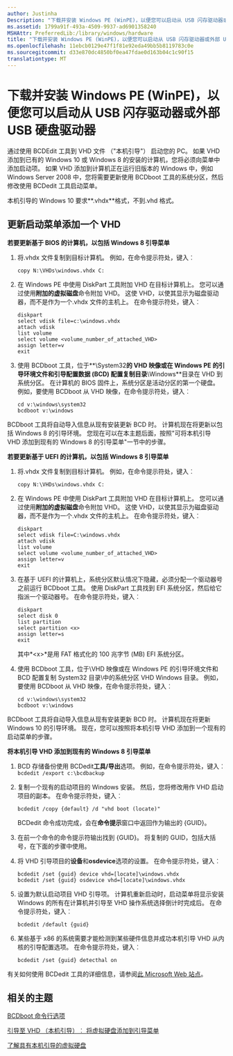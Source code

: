 ```yaml
---
author: Justinha
Description: "下载并安装 Windows PE (WinPE)，以便您可以启动从 USB 闪存驱动器或外部 USB 硬盘驱动器"
ms.assetid: 1799a91f-493a-4509-9937-ad6901358240
MSHAttr: PreferredLib:/library/windows/hardware
title: "下载并安装 Windows PE (WinPE)，以便您可以启动从 USB 闪存驱动器或外部 USB 硬盘驱动器"
ms.openlocfilehash: 11ebcb0129e47f1f81e92eda49bb5b8119783c0e
ms.sourcegitcommit: d33e870dc4850bf0ea47fdae0d163b04c1c90f15
translationtype: MT
---
```

# <a name="download-and-install-windows-pe-winpe-so-you-can-boot-from-a-usb-flash-drive-or-an-external-usb-hard-drive"></a>下载并安装 Windows PE (WinPE)，以便您可以启动从 USB 闪存驱动器或外部 USB 硬盘驱动器


通过使用 BCDEdit 工具到 VHD 文件 （"本机引导"） 启动您的 PC。 如果 VHD 添加到已有的 Windows 10 或 Windows 8 的安装的计算机，您将必须向菜单中添加启动项。 如果 VHD 添加到计算机正在运行旧版本的 Windows 中，例如 Windows Server 2008 中，您将需要更新使用 BCDboot 工具的系统分区，然后修改使用 BCDedit 工具启动菜单。

本机引导的 Windows 10 要求**.vhdx**格式，不到.vhd 格式。

## <a name="span-idupdatethebootmenutoaddavhdspanspan-idupdatethebootmenutoaddavhdspanspan-idupdatethebootmenutoaddavhdspanupdate-the-boot-menu-to-add-a-vhd"></a><span id="Update_the_Boot_Menu_to_Add_a_VHD"></span><span id="update_the_boot_menu_to_add_a_vhd"></span><span id="UPDATE_THE_BOOT_MENU_TO_ADD_A_VHD"></span>更新启动菜单添加一个 VHD


**若要更新基于 BIOS 的计算机，以包括 Windows 8 引导菜单**

1.  将.vhdx 文件复制到目标计算机。 例如，在命令提示符处，键入︰

    ``` syntax
    copy N:\VHDs\windows.vhdx C:
    ```

2.  在 Windows PE 中使用 DiskPart 工具附加 VHD 在目标计算机上。 您可以通过使用**附加的虚拟磁盘**命令附加 VHD。 这使 VHD，以使其显示为磁盘驱动器，而不是作为一个.vhdx 文件的主机上。 在命令提示符处，键入︰

    ``` syntax
    diskpart
    select vdisk file=c:\windows.vhdx
    attach vdisk
    list volume
    select volume <volume_number_of_attached_VHD>
    assign letter=v
    exit
    ```

3.  使用 BCDboot 工具，位于**\\System32**的 VHD 映像或在 Windows PE 的引导环境文件和引导配置数据 (BCD) 配置复制目录**\\Windows**目录在 VHD 到系统分区。 在计算机的 BIOS 固件上，系统分区是活动分区的第一个硬盘。 例如，要使用 BCDboot 从 VHD 映像，在命令提示符处，键入︰

    ``` syntax
    cd v:\windows\system32
    bcdboot v:\windows
    ```

BCDboot 工具将自动导入信息从现有安装更新 BCD 时。 计算机现在将更新以包括 Windows 8 的引导环境。 您现在可以在本主题后面，按照"可将本机引导 VHD 添加到现有的 Windows 8 的引导菜单"一节中的步骤。

**若要更新基于 UEFI 的计算机，以包括 Windows 8 引导菜单**

1.  将.vhdx 文件复制到目标计算机。 例如，在命令提示符处，键入︰

    ``` syntax
    copy N:\VHDs\windows.vhdx C:
    ```

2.  在 Windows PE 中使用 DiskPart 工具附加 VHD 在目标计算机上。 您可以通过使用**附加的虚拟磁盘**命令附加 VHD。 这使 VHD，以使其显示为磁盘驱动器，而不是作为一个.vhdx 文件的主机上。 在命令提示符处，键入︰

    ``` syntax
    diskpart
    select vdisk file=C:\windows.vhdx
    attach vdisk
    list volume
    select volume <volume_number_of_attached_VHD>
    assign letter=v
    exit
    ```

3.  在基于 UEFI 的计算机上，系统分区默认情况下隐藏，必须分配一个驱动器号之前运行 BCDboot 工具。 使用 DiskPart 工具找到 EFI 系统分区，然后给它指派一个驱动器号。 在命令提示符处，键入︰

    ``` syntax
    diskpart
    select disk 0
    list partition
    select partition <x>
    assign letter=s
    exit
    ```

    其中*&lt;x&gt;*是用 FAT 格式化的 100 兆字节 (MB) EFI 系统分区。

4.  使用 BCDboot 工具，位于\\VHD 映像或在 Windows PE 的引导环境文件和 BCD 配置复制 System32 目录\\中的系统分区 VHD Windows 目录。 例如，要使用 BCDboot 从 VHD 映像，在命令提示符处，键入︰

    ``` syntax
    cd v:\windows\system32
    bcdboot v:\windows
    ```

BCDboot 工具将自动导入信息从现有安装更新 BCD 时。 计算机现在将更新 Windows 10 的引导环境。 现在，您可以按照将本机引导 VHD 添加到一个现有的启动菜单的步骤。

**将本机引导 VHD 添加到现有的 Windows 8 引导菜单**

1.  BCD 存储备份使用 BCDedit**工具/导出**选项。 例如，在命令提示符处，键入︰`bcdedit /export c:\bcdbackup`

2.  复制一个现有的启动项目的 Windows 安装。 然后，您将修改用作 VHD 启动项目的副本。 在命令提示符处，键入︰

    ``` syntax
    bcdedit /copy {default} /d "vhd boot (locate)"
    ```

    BCDedit 命令成功完成，会在**命令提示**窗口中返回作为输出的 {GUID}。

3.  在前一个命令的命令提示符输出找到 {GUID}。 将复制的 GUID，包括大括号，在下面的步骤中使用。

4.  将 VHD 引导项目的**设备**和**osdevice**选项的设置。 在命令提示符处，键入︰

    ``` syntax
    bcdedit /set {guid} device vhd=[locate]\windows.vhdx
    bcdedit /set {guid} osdevice vhd=[locate]\windows.vhdx
    ```

5.  设置为默认启动项目 VHD 引导项。 计算机重新启动时，启动菜单将显示安装 Windows 的所有在计算机并引导至 VHD 操作系统选择倒计时完成后。 在命令提示符处，键入︰

    ``` syntax
    bcdedit /default {guid}
    ```

6.  某些基于 x86 的系统需要才能检测到某些硬件信息并成功本机引导 VHD 从内核的引导配置选项。 在命令提示符处，键入︰

    ``` syntax
    bcdedit /set {guid} detecthal on
    ```

有关如何使用 BCDedit 工具的详细信息，请参阅[此 Microsoft Web 站点](http://go.microsoft.com/fwlink/?LinkId=128459)。

## <a name="span-idrelatedtopicsspanrelated-topics"></a><span id="related_topics"></span>相关的主题


[BCDboot 命令行选项](bcdboot-command-line-options-techref-di.md)

[引导至 VHD （本机引导）︰ 将虚拟硬盘添加到引导菜单](boot-to-vhd--native-boot--add-a-virtual-hard-disk-to-the-boot-menu.md)

[了解具有本机引导的虚拟硬盘](understanding-virtual-hard-disks-with-native-boot.md)

 

 






